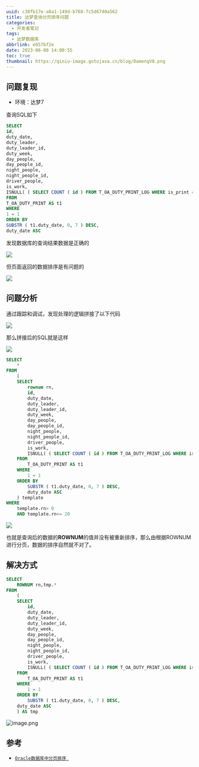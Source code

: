 ```yaml
---
uuid: c30fb17e-a8a1-149d-b768-7c5d6740a562
title: 达梦查询分页排序问题
categories:
  - 开发者笔记
tags:
  - 达梦数据库
abbrlink: e057bf2e
date: 2023-06-08 14:00:55
toc: true
thumbnail: https://qiniu-image.gotojava.cn/blog/DamengV8.png
---
```

<meta name="referrer" content="no-referrer" />

<!--more-->

## 问题复现

- 环境：达梦7

查询SQL如下

```sql
SELECT
id,
duty_date,
duty_leader,
duty_leader_id,
duty_week,
day_people,
day_people_id,
night_people,
night_people_id,
driver_people,
is_work,
ISNULL( ( SELECT COUNT ( id ) FROM T_OA_DUTY_PRINT_LOG WHERE is_print = '1' AND duty_id = t1.id AND created_by = 'a5051dc718b942eb876e967836ec2953' GROUP BY duty_id ), 0 ) AS PRINT_COUNT 
FROM
T_OA_DUTY_PRINT AS t1 
WHERE
1 = 1 
ORDER BY
SUBSTR ( t1.duty_date, 0, 7 ) DESC,
duty_date ASC
```

发现数据库的查询结果数据是正确的

![](http://qiniu-image.gotojava.cn/blog/2023-12-15-191114.png)

但页面返回的数据排序是有问题的

![](http://qiniu-image.gotojava.cn/blog/2023-12-15-191117.png)

## 问题分析

通过跟踪和调试，发现处理的逻辑拼接了以下代码

![](http://qiniu-image.gotojava.cn/blog/2023-12-15-191122.png)

那么拼接后的SQL就是这样

![](http://qiniu-image.gotojava.cn/blog/2023-12-15-191125.png)

```sql
SELECT
	* 
FROM
	(
	SELECT
		rownum rn,
		id,
		duty_date,
		duty_leader,
		duty_leader_id,
		duty_week,
		day_people,
		day_people_id,
		night_people,
		night_people_id,
		driver_people,
		is_work,
		ISNULL( ( SELECT COUNT ( id ) FROM T_OA_DUTY_PRINT_LOG WHERE is_print = '1' AND duty_id = t1.id AND created_by = 'a5051dc718b942eb876e967836ec2953' GROUP BY duty_id ), 0 ) AS PRINT_COUNT 
	FROM
		T_OA_DUTY_PRINT AS t1 
	WHERE
		1 = 1 
	ORDER BY
		SUBSTR ( t1.duty_date, 0, 7 ) DESC,
		duty_date ASC 
	) template 
WHERE
	template.rn> 0 
	AND template.rn<= 20
```

![](http://qiniu-image.gotojava.cn/blog/2023-12-15-191129.png)

也就是查询后的数据的**ROWNUM**的值并没有被重新排序，那么由根据ROWNUM进行分页，数据的排序自然就不对了。

## 解决方式

```sql
SELECT
	ROWNUM rn,tmp.*
FROM
	(
	SELECT
		id,
		duty_date,
		duty_leader,
		duty_leader_id,
		duty_week,
		day_people,
		day_people_id,
		night_people,
		night_people_id,
		driver_people,
		is_work,
		ISNULL( ( SELECT COUNT ( id ) FROM T_OA_DUTY_PRINT_LOG WHERE is_print = '1' AND duty_id = t1.id AND created_by = 'a5051dc718b942eb876e967836ec2953' GROUP BY duty_id ), 0 ) AS PRINT_COUNT 
	FROM
		T_OA_DUTY_PRINT AS t1 
	WHERE
		1 = 1 
	ORDER BY
		SUBSTR ( t1.duty_date, 0, 7 ) DESC,
	duty_date ASC 
	) AS tmp
```

![image.png](http://qiniu-image.gotojava.cn/blog/2023-12-15-191131.png)

## 参考

- <a href="https://blog.csdn.net/github_34013496/article/details/74938788">`Oracle数据库中分页排序 `</a>
